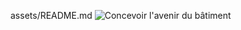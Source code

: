 assets/README.md
![Concevoir l'avenir du bâtiment](https://github.com/user-attachments/assets/5947bbc8-27fe-4588-b89a-5738329fbbc6)
